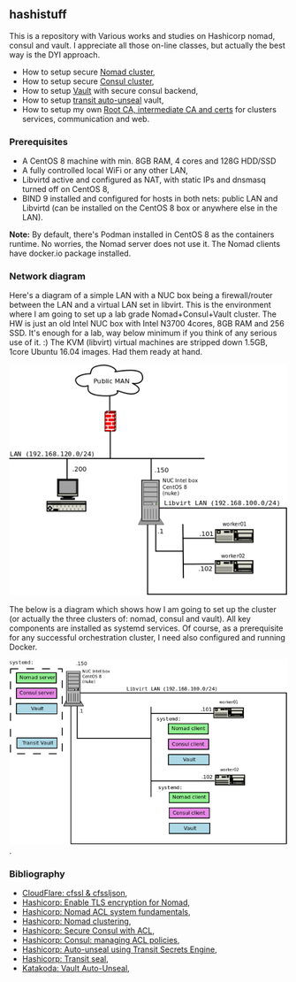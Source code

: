 ## hashistuff
This is a repository with Various works and studies on Hashicorp nomad, consul and vault.
I appreciate all those on-line classes, but actually the best way is the DYI approach. 

* How to setup secure [Nomad cluster](nomad/README.md),
* How to setup secure [Consul cluster](consul/README.md), 
* How to setup [Vault](vault/README.md) with secure consul backend,
* How to setup [transit auto-unseal](vault/transit.md) vault,
* How to setup my own [Root CA, intermediate CA and certs](cfssl/README.md) for clusters services, communication and web.

### Prerequisites

* A CentOS 8 machine with min. 8GB RAM, 4 cores and 128G HDD/SSD
* A fully controlled local WiFi or any other LAN,
* Libvirtd active and configured as NAT, with static IPs and dnsmasq turned off on CentOS 8,
* BIND 9 installed and configured for hosts in both nets: public LAN and Libvirtd (can be installed on the CentOS 8 box or anywhere else in the LAN).

__Note:__ By default, there's Podman installed in CentOS 8 as the containers runtime. No worries, the Nomad server does not use it. The Nomad clients have docker.io package installed.

### Network diagram

Here's a diagram of a simple LAN with a NUC box being a firewall/router between the LAN and a virtual LAN set in libvirt. This is the environment where I am going to set up a lab grade Nomad+Consul+Vault cluster.
The HW is just an old Intel NUC box with Intel N3700 4cores, 8GB RAM and 256 SSD. It's enough for a lab, way below minimum if you think of any serious use of it. :) The KVM (libvirt) virtual machines are stripped down 1.5GB, 1core Ubuntu 16.04 images. Had them ready at hand. 

![LAN diagram](pictures/Diagram-LAN.png)

The below is a diagram which shows how I am going to set up the cluster (or actually the three clusters of: nomad, consul and vault). All key components are installed as systemd services. Of course, as a prerequisite for any successful orchestration cluster, I need also configured and running Docker. 

![Cluster in LAN](pictures/Diagram-cluster-LAN.png).

### Bibliography

 * [CloudFlare: cfssl & cfssljson](https://github.com/cloudflare/cfssl),
 * [Hashicorp: Enable TLS encryption for Nomad](https://learn.hashicorp.com/nomad/transport-security/enable-tls),
 * [Hashicorp: Nomad ACL system fundamentals](https://learn.hashicorp.com/nomad/acls/fundamentals),
 * [Hashicorp: Nomad clustering](https://learn.hashicorp.com/nomad/getting-started/cluster),
 * [Hashicorp: Secure Consul with ACL](https://learn.hashicorp.com/consul/security-networking/production-acls),
 * [Hashicorp: Consul: managing ACL policies](https://learn.hashicorp.com/consul/security-networking/managing-acl-policies),
 * [Hashicorp: Auto-unseal using Transit Secrets Engine](https://learn.hashicorp.com/vault/operations/autounseal-transit),
 * [Hashicorp: Transit seal](https://www.vaultproject.io/docs/configuration/seal/transit/),
 * [Katakoda: Vault Auto-Unseal](https://www.katacoda.com/hashicorp/scenarios/vault-auto-unseal),
